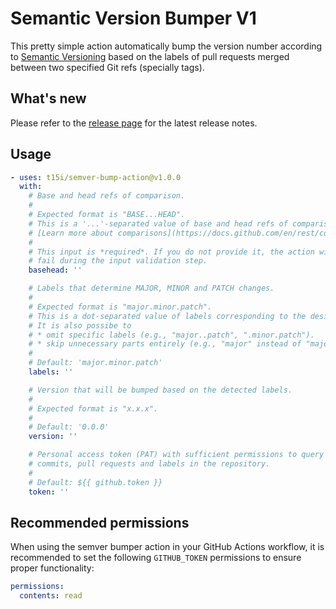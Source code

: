 # Semantic Version Bumper V1
This pretty simple action automatically bump the version number according to [Semantic Versioning](https://semver.org) based on the labels of pull requests merged between two specified Git refs (specially tags).
## What's new
Please refer to the [release page](https://github.com/t15i/semver-bumper-action/releases) for the latest release notes.
## Usage
```yaml
- uses: t15i/semver-bump-action@v1.0.0
  with:
    # Base and head refs of comparison.
    #
    # Expected format is "BASE...HEAD".
    # This is a '...'-separated value of base and head refs of comparison.
    # [Learn more about comparisons](https://docs.github.com/en/rest/commits/commits#compare-two-commits)
    #
    # This input is *required*. If you do not provide it, the action will
    # fail during the input validation step.
    basehead: ''

    # Labels that determine MAJOR, MINOR and PATCH changes.
    #
    # Expected format is "major.minor.patch".
    # This is a dot-separated value of labels corresponding to the desired change type.
    # It is also possibe to
    # * omit specific labels (e.g., "major..patch", ".minor.patch").
    # * skip unnecessary parts entirely (e.g., "major" instead of "major..").
    #
    # Default: 'major.minor.patch'
    labels: ''

    # Version that will be bumped based on the detected labels.
    #
    # Expected format is "x.x.x".
    #
    # Default: '0.0.0'
    version: ''

    # Personal access token (PAT) with sufficient permissions to query
    # commits, pull requests and labels in the repository.
    #
    # Default: ${{ github.token }}
    token: ''
```
## Recommended permissions
When using the semver bumper action in your GitHub Actions workflow, it is recommended to set the following `GITHUB_TOKEN` permissions to ensure proper functionality:
```yaml
permissions:
  contents: read
```
